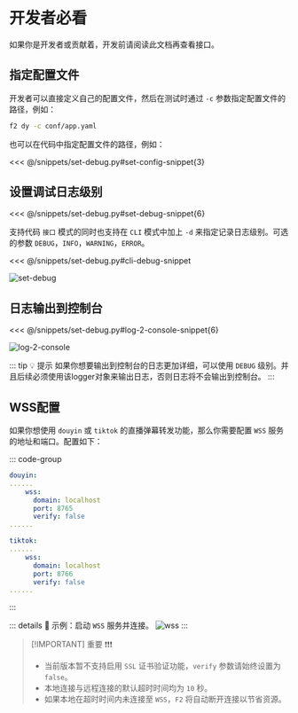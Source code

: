 # 开发者必看

如果你是开发者或贡献着，开发前请阅读此文档再查看接口。

## 指定配置文件

开发者可以直接定义自己的配置文件，然后在测试时通过 `-c` 参数指定配置文件的路径，例如：

```bash
f2 dy -c conf/app.yaml
```
也可以在代码中指定配置文件的路径，例如：

<<< @/snippets/set-debug.py#set-config-snippet{3}

## 设置调试日志级别

<<< @/snippets/set-debug.py#set-debug-snippet{6}

支持代码 `接口` 模式的同时也支持在 `CLI` 模式中加上 `-d` 来指定记录日志级别。可选的参数 `DEBUG`，`INFO`，`WARNING`，`ERROR`。

<<< @/snippets/set-debug.py#cli-debug-snippet

![set-debug](/douyin/set-debug.png)

## 日志输出到控制台

<<< @/snippets/set-debug.py#log-2-console-snippet{6}

![log-2-console](/douyin/log-2-console.png)

::: tip :bulb: 提示
如果你想要输出到控制台的日志更加详细，可以使用 `DEBUG` 级别。并且后续必须使用该logger对象来输出日志，否则日志将不会输出到控制台。
:::

## WSS配置 <Badge type="warning" text="实验性" />

如果你想使用 `douyin` 或 `tiktok` 的直播弹幕转发功能，那么你需要配置 `WSS` 服务的地址和端口。配置如下：

::: code-group
```yaml [douyin]
douyin:
......
    wss:
      domain: localhost
      port: 8765
      verify: false
......
```
```yaml [tiktok]
tiktok:
......
    wss:
      domain: localhost
      port: 8766
      verify: false
......
```
:::

::: details :link: 示例：启动 `WSS` 服务并连接。
![wss](/douyin/wss-connect.png)
:::

> [!IMPORTANT] 重要 ❗❗❗
> - 当前版本暂不支持启用 `SSL` 证书验证功能，`verify` 参数请始终设置为 `false`。
> - 本地连接与远程连接的默认超时时间均为 `10` 秒。
> - 如果本地在超时时间内未连接至 `WSS`，`F2` 将自动断开连接以节省资源。

